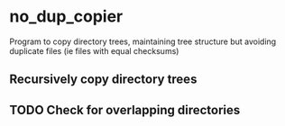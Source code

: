 # no_dup_copier
Program to copy directory trees, maintaining tree structure but avoiding duplicate files (ie files with equal checksums)

## Recursively copy directory trees

## TODO Check for overlapping directories
